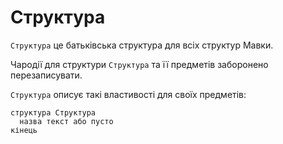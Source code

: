 # Структура

`Структура` <keyword>це</keyword> батьківська структура для всіх структур <subject>Мавки</subject>.

Чародії для структури `Структура` та її предметів заборонено перезаписувати.

`Структура` описує такі властивості для своїх предметів:

```мавка
структура Структура
  назва текст або пусто
кінець
```